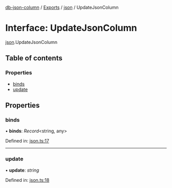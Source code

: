 [db-json-column](../README.md) / [Exports](../modules.md) / [json](../modules/json.md) / UpdateJsonColumn

# Interface: UpdateJsonColumn

[json](../modules/json.md).UpdateJsonColumn

## Table of contents

### Properties

- [binds](json.updatejsoncolumn.md#binds)
- [update](json.updatejsoncolumn.md#update)

## Properties

### binds

• **binds**: *Record*<string, any\>

Defined in: [json.ts:17](https://github.com/wholebuzz/db-json-column/blob/master/src/json.ts#L17)

___

### update

• **update**: *string*

Defined in: [json.ts:18](https://github.com/wholebuzz/db-json-column/blob/master/src/json.ts#L18)
